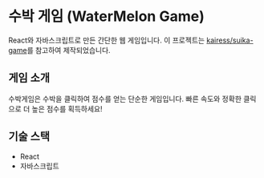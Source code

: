 # 수박 게임 (WaterMelon Game)

React와 자바스크립트로 만든 간단한 웹 게임입니다. 이 프로젝트는 [kairess/suika-game](https://github.com/kairess/suika-game)를 참고하여 제작되었습니다.

## 게임 소개

수박게임은 수박을 클릭하여 점수를 얻는 단순한 게임입니다. 빠른 속도와 정확한 클릭으로 더 높은 점수를 획득하세요!

## 기술 스택

- React
- 자바스크립트
